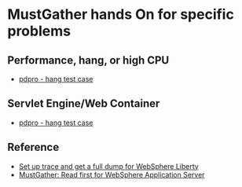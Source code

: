 # MustGather hands On for specific problems

## Performance, hang, or high CPU
- [pdpro - hang test case](https://github.com/pdprof/crash-heapdump/tree/master/pdpro-docker)

## Servlet Engine/Web Container
- [pdpro - hang test case](https://github.com/pdprof/crash-heapdump/tree/master/pdpro-docker)

## Reference
- [Set up trace and get a full dump for WebSphere Liberty](https://www.ibm.com/support/pages/node/476701)
- [MustGather: Read first for WebSphere Application Server](https://www.ibm.com/support/pages/node/332573)
